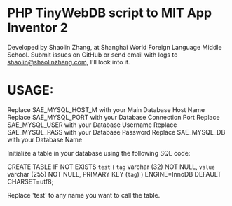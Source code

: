PHP TinyWebDB script to MIT App Inventor 2
====================
Developed by Shaolin Zhang, at Shanghai World Foreign Language Middle School.
Submit issues on GitHub or send email with logs to shaolin@shaolinzhang.com, I'll look into it.

USAGE:
===================
Replace SAE_MYSQL_HOST_M with your Main Database Host Name
Replace SAE_MYSQL_PORT with your Database Connection Port
Replace SAE_MYSQL_USER with your Database Username
Replace SAE_MYSQL_PASS with your Database Password
Replace SAE_MYSQL_DB with your Database Name

Initialize a table in your database using the following SQL code:

CREATE TABLE IF NOT EXISTS `test` (
 `tag` varchar (32) NOT NULL,
 `value` varchar (255) NOT NULL,
 PRIMARY KEY (`tag`)
) ENGINE=InnoDB DEFAULT CHARSET=utf8;

Replace 'test' to any name you want to call the table.
